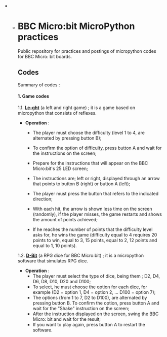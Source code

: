 - - # BBC Micro:bit MicroPython practices

    Public repository for practices and postings of micropython codes for BBC Micro: bit boards.

    ## Codes
    Summary of codes :

    #### 1. Game codes

    1.1. [**Le-ght**](https://github.com/EduardoDestefani/micropython-samples/blob/master/Codigo-fonte/MicroPython/BBC%20Micro%20bit/Le-ght.py) (a left and right game) ; it is a game based on micropython that consists of reflexes. 

    - **Operation** :

      - The player must choose the difficulty (level 1 to 4, are alternated by pressing button B);
      
      - To confirm the option of difficulty, press button A and wait for the instructions on the screen;
      
      - Prepare for the instructions that will appear on the BBC Micro:bit's 25 LED screen;
      
      - The instructions are; left or right, displayed through an arrow that points to button B (right) or button A (left);
      
      - The player must press the button that refers to the indicated direction;
  
      - With each hit, the arrow is shown less time on the screen (randomly), if the player misses, the game restarts and shows the amount of points achieved;
  
      - If he reaches the number of points that the difficulty level asks for, he wins the game (difficulty equal to 4 requires 20 points to win, equal to 3, 15 points, equal to 2, 12 points and equal to 1, 10 points).
      
        
    
    1.2. [**D-Bit**](https://github.com/EduardoDestefani/micropython-samples/blob/master/Codigo-fonte/MicroPython/BBC%20Micro%20bit/D-Bit.py) (a RPG dice for BBC Micro:bit) ; it is a micropython software that simulates RPG dice.
    
    - **Operation** :
      - The player must select the type of dice, being them ; D2, D4, D6, D8, D10, D20 and D100;
      - To select, he must choose the option for each dice, for example (D2 = option 1, D4 = option 2, ... D100 = option 7);
      - The options (from 1 to 7, D2 to D100), are alternated by pressing button B. To confirm the option, press button A and wait for the "Shake" instruction on the screen;
      - After the instruction displayed on the screen, swing the BBC Micro: bit and wait for the result;
      - If you want to play again, press button A to restart the software.